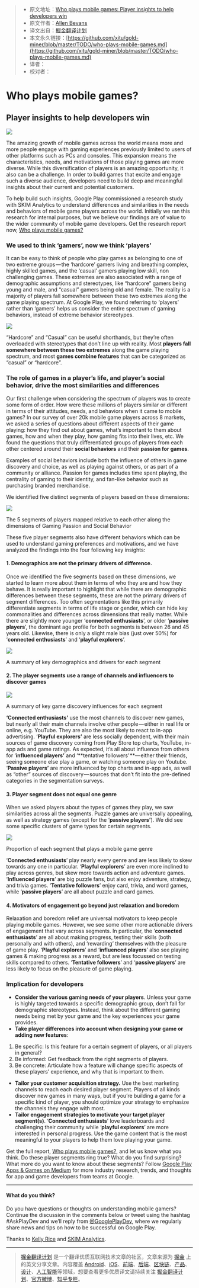 > * 原文地址：[Who plays mobile games: Player insights to help developers win](https://medium.com/googleplaydev/who-plays-mobile-games-8b33f76bb6d8)
> * 原文作者：[Allen Bevans](https://medium.com/@abevans?source=post_header_lockup)
> * 译文出自：[掘金翻译计划](https://github.com/xitu/gold-miner)
> * 本文永久链接：[https://github.com/xitu/gold-miner/blob/master/TODO/who-plays-mobile-games.md](https://github.com/xitu/gold-miner/blob/master/TODO/who-plays-mobile-games.md)
> * 译者：
> * 校对者：

# **Who plays mobile games?**

## **Player insights to help developers win**

![](https://cdn-images-1.medium.com/max/800/0*6-vnkWDRxhykWWKr.)

The amazing growth of mobile games across the world means more and more people engage with gaming experiences previously limited to users of other platforms such as PCs and consoles. This expansion means the characteristics, needs, and motivations of those playing games are more diverse. While this diversification of players is an amazing opportunity, it also can be a challenge. In order to build games that excite and engage such a diverse audience, developers need to build deep and meaningful insights about their current and potential customers.

To help build such insights, Google Play commissioned a research study with SKIM Analytics to understand differences and similarities in the needs and behaviors of mobile game players across the world. Initially we ran this research for internal purposes, but we believe our findings are of value to the wider community of mobile game developers. Get the research report now, [Who plays mobile games?](http://services.google.com/fh/files/blogs/who_plays_mobile_games.pdf)

### **We used to think ‘gamers’, now we think ‘players’**

It can be easy to think of people who play games as belonging to one of two extreme groups — the ‘hardcore’ gamers living and breathing complex, highly skilled games, and the ‘casual’ gamers playing low skill, non challenging games. These extremes are also associated with a range of demographic assumptions and stereotypes, like “hardcore” gamers being young and male, and “casual” gamers being old and female. The reality is a majority of players fall somewhere between these two extremes along the game playing spectrum. At Google Play, we found referring to ‘players’ rather than ‘gamers’ helps us consider the entire spectrum of gaming behaviors, instead of extreme behavior stereotypes.

![](https://cdn-images-1.medium.com/max/800/0*PjgEfbSmj2MU_PC4.)

“Hardcore” and “Casual” can be useful shorthands, but they’re often overloaded with stereotypes that don’t line up with reality. Most **players fall somewhere between these two extremes** along the game playing spectrum, and most **games combine features** that can be categorized as “casual” or “hardcore”.</figcaption>

### **The role of games in a player’s life, and player’s social behavior, drive the most similarities and differences**

Our first challenge when considering the spectrum of players was to create some form of order. How were these millions of players similar or different in terms of their attitudes, needs, and behaviors when it came to mobile games? In our survey of over 20k mobile game players across 8 markets, we asked a series of questions about different aspects of their game playing: how they find out about games, what’s important to them about games, how and when they play, how gaming fits into their lives, etc. We found the questions that truly differentiated groups of players from each other centered around their **social behaviors** and their **passion for games**.

Examples of social behaviors include both the influence of others in game discovery and choice, as well as playing against others, or as part of a community or alliance. Passion for games includes time spent playing, the centrality of gaming to their identity, and fan-like behavior such as purchasing branded merchandise.

We identified five distinct segments of players based on these dimensions:

![](https://cdn-images-1.medium.com/max/800/0*mnVpSZSbvwza7tA1.)

The 5 segments of players mapped relative to each other along the dimensions of Gaming Passion and Social Behavior

These five player segments also have different behaviors which can be used to understand gaming preferences and motivations, and we have analyzed the findings into the four following key insights:

#### **1. Demographics are not the primary drivers of difference.**

Once we identified the five segments based on these dimensions, we started to learn more about them in terms of who they are and how they behave. It is really important to highlight that while there are demographic differences between these segments, these are not the primary drivers of segment differences. Too often segmentations like this primarily differentiate segments in terms of life stage or gender, which can hide key commonalities and differences across dimensions that really matter. While there are slightly more younger ‘**connected enthusiasts**’, or older ‘**passive players**’, the dominant age profile for both segments is between 26 and 45 years old. Likewise, there is only a slight male bias (just over 50%) for ‘**connected enthusiasts**’ and ‘**playful explorers**’.

![](https://cdn-images-1.medium.com/max/800/0*1O-uyBiRDKj2qZ19.)

A summary of key demographics and drivers for each segment

#### **2. The player segments use a range of channels and influencers to discover games**

![](https://cdn-images-1.medium.com/max/800/0*ozziGq7sHQkaZlpG.)

A summary of key game discovery influences for each segment

**‘Connected enthusiasts’** use the most channels to discover new games, but nearly all their main channels involve other people — either in real life or online, e.g. YouTube. They are also the most likely to react to in-app advertising. ‘**Playful explorers’** are less socially dependent, with their main sources of game discovery coming from Play Store top charts, YouTube, in-app ads and game ratings. As expected, it’s all about influence from others for ‘**influenced players’** and ‘**tentative followers’ **— either their friends, seeing someone else play a game, or watching someone play on Youtube. ‘**Passive players’** are more influenced by top charts and in-app ads, as well as “other” sources of discovery — sources that don’t fit into the pre-defined categories in the segmentation surveys.

#### **3. Player segment does not equal one genre**

When we asked players about the types of games they play, we saw similarities across all the segments. Puzzle games are universally appealing, as well as strategy games (except for the ‘**passive players’**). We did see some specific clusters of game types for certain segments.

![](https://cdn-images-1.medium.com/max/800/0*QL235LoNMDmLLhXW.)

Proportion of each segment that plays a mobile game genre

‘**Connected enthusiasts**’ play nearly every genre and are less likely to skew towards any one in particular. ‘**Playful explorers**’ are even more inclined to play across genres, but skew more towards action and adventure games. ‘**Influenced players**’ are big puzzle fans, but also enjoy adventure, strategy, and trivia games. ‘**Tentative followers**’ enjoy card, trivia, and word games, while ‘**passive players**’ are all about puzzle and card games.

#### **4. Motivators of engagement go beyond just relaxation and boredom**

Relaxation and boredom relief are universal motivators to keep people playing mobile games. However, we see some other more actionable drivers of engagement that vary across segments. In particular, the ‘**connected enthusiasts**’ are all about making progress, testing their skills (both personally and with others), and ‘rewarding’ themselves with the pleasure of game play. ‘**Playful explorers**’ and ‘**influenced players**’ also see playing games & making progress as a reward, but are less focussed on testing skills compared to others. ‘**Tentative followers**’ and ‘**passive players**’ are less likely to focus on the pleasure of game playing.

### **Implication for developers**

* **Consider the various gaming needs of your players**. Unless your game is highly targeted towards a specific demographic group, don’t fall for demographic stereotypes. Instead, think about the different gaming needs being met by your game and the key experiences your game provides.
* **Take player differences into account when designing your game or adding new features**:

1. Be specific: Is this feature for a certain segment of players, or all players in general?
2. Be informed: Get feedback from the right segments of players.
3. Be concrete: Articulate how a feature will change specific aspects of these players’ experience, and why that is important to them.

* **Tailor your customer acquisition strategy.** Use the best marketing channels to reach each desired player segment. Players of all kinds discover new games in many ways, but if you’re building a game for a specific kind of player, you should optimize your strategy to emphasize the channels they engage with most.
* **Tailor engagement strategies to motivate your target player segment(s)**. ‘**Connected enthusiasts**’ love leaderboards and challenging their community while ‘**playful explorers**’ are more interested in personal progress. Use the game content that is the most meaningful to your players to help them love playing your game.

Get the full report, [Who plays mobile games?](http://services.google.com/fh/files/blogs/who_plays_mobile_games.pdf), and let us know what you think. Do these player segments ring true? What do you find surprising? What more do you want to know about these segments? Follow [Google Play Apps & Games on Medium](http://medium.com/googleplaydev) for more industry research, trends, and thoughts for app and game developers from teams at Google.

* * *

#### What do you think?

Do you have questions or thoughts on understanding mobile gamers? Continue the discussion in the comments below or tweet using the hashtag #AskPlayDev and we’ll reply from [@GooglePlayDev](http://twitter.com/googleplaydev), where we regularly share news and tips on how to be successful on Google Play.

Thanks to [Kelly Rice](https://medium.com/@kellyrice88?source=post_page) and [SKIM Analytics](https://medium.com/@SKIMUS?source=post_page).


---

> [掘金翻译计划](https://github.com/xitu/gold-miner) 是一个翻译优质互联网技术文章的社区，文章来源为 [掘金](https://juejin.im) 上的英文分享文章。内容覆盖 [Android](https://github.com/xitu/gold-miner#android)、[iOS](https://github.com/xitu/gold-miner#ios)、[前端](https://github.com/xitu/gold-miner#前端)、[后端](https://github.com/xitu/gold-miner#后端)、[区块链](https://github.com/xitu/gold-miner#区块链)、[产品](https://github.com/xitu/gold-miner#产品)、[设计](https://github.com/xitu/gold-miner#设计)、[人工智能](https://github.com/xitu/gold-miner#人工智能)等领域，想要查看更多优质译文请持续关注 [掘金翻译计划](https://github.com/xitu/gold-miner)、[官方微博](http://weibo.com/juejinfanyi)、[知乎专栏](https://zhuanlan.zhihu.com/juejinfanyi)。
